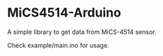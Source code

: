 # MiCS4514-Arduino 

A simple library to get data from MiCS-4514 sensor.

Check example/main.ino for usage.